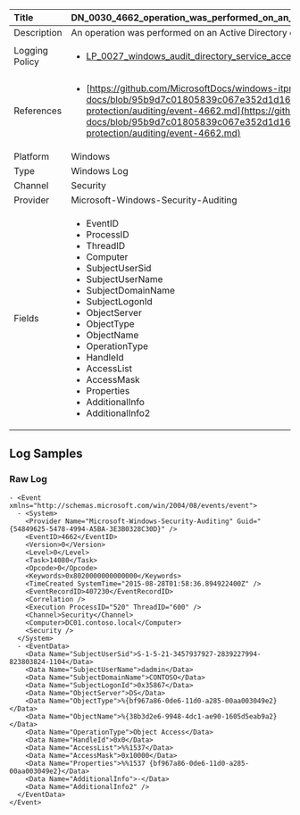 | Title          | DN_0030_4662_operation_was_performed_on_an_object                                                                                                      |
|:---------------|:-----------------------------------------------------------------------------------------------------------------|
| Description    | An operation was performed on an Active Directory object                                                                                                |
| Logging Policy | <ul><li>[LP_0027_windows_audit_directory_service_access](../Logging_Policies/LP_0027_windows_audit_directory_service_access.md)</li></ul> |
| References     | <ul><li>[https://github.com/MicrosoftDocs/windows-itpro-docs/blob/95b9d7c01805839c067e352d1d16702604b15f11/windows/security/threat-protection/auditing/event-4662.md](https://github.com/MicrosoftDocs/windows-itpro-docs/blob/95b9d7c01805839c067e352d1d16702604b15f11/windows/security/threat-protection/auditing/event-4662.md)</li></ul>                                  |
| Platform       | Windows   |
| Type           | Windows Log 		|
| Channel        | Security    |
| Provider       | Microsoft-Windows-Security-Auditing   |
| Fields         | <ul><li>EventID</li><li>ProcessID</li><li>ThreadID</li><li>Computer</li><li>SubjectUserSid</li><li>SubjectUserName</li><li>SubjectDomainName</li><li>SubjectLogonId</li><li>ObjectServer</li><li>ObjectType</li><li>ObjectName</li><li>OperationType</li><li>HandleId</li><li>AccessList</li><li>AccessMask</li><li>Properties</li><li>AdditionalInfo</li><li>AdditionalInfo2</li></ul>                                               |


## Log Samples

### Raw Log

```
- <Event xmlns="http://schemas.microsoft.com/win/2004/08/events/event">
  - <System>
    <Provider Name="Microsoft-Windows-Security-Auditing" Guid="{54849625-5478-4994-A5BA-3E3B0328C30D}" /> 
    <EventID>4662</EventID> 
    <Version>0</Version> 
    <Level>0</Level> 
    <Task>14080</Task> 
    <Opcode>0</Opcode> 
    <Keywords>0x8020000000000000</Keywords> 
    <TimeCreated SystemTime="2015-08-28T01:58:36.894922400Z" /> 
    <EventRecordID>407230</EventRecordID> 
    <Correlation /> 
    <Execution ProcessID="520" ThreadID="600" /> 
    <Channel>Security</Channel> 
    <Computer>DC01.contoso.local</Computer> 
    <Security /> 
  </System>
  - <EventData>
    <Data Name="SubjectUserSid">S-1-5-21-3457937927-2839227994-823803824-1104</Data> 
    <Data Name="SubjectUserName">dadmin</Data> 
    <Data Name="SubjectDomainName">CONTOSO</Data> 
    <Data Name="SubjectLogonId">0x35867</Data> 
    <Data Name="ObjectServer">DS</Data> 
    <Data Name="ObjectType">%{bf967a86-0de6-11d0-a285-00aa003049e2}</Data> 
    <Data Name="ObjectName">%{38b3d2e6-9948-4dc1-ae90-1605d5eab9a2}</Data> 
    <Data Name="OperationType">Object Access</Data> 
    <Data Name="HandleId">0x0</Data> 
    <Data Name="AccessList">%%1537</Data> 
    <Data Name="AccessMask">0x10000</Data> 
    <Data Name="Properties">%%1537 {bf967a86-0de6-11d0-a285-00aa003049e2}</Data> 
    <Data Name="AdditionalInfo">-</Data> 
    <Data Name="AdditionalInfo2" /> 
  </EventData>
</Event>

```




